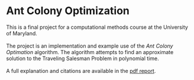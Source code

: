 # Ant Colony Optimization
This is a final project for a computational methods course at the University
of Maryland.
<br><br>
The project is an implementation and example use of the *Ant Colony Optimation*
algorithm. The algorithm attempts to find an approximate solution to the 
Traveling Salesman Problem in polynomial time. 
<br><br>
A full explanation and citations are available in the [pdf report](Ant_Colony_Optimization.pdf).
